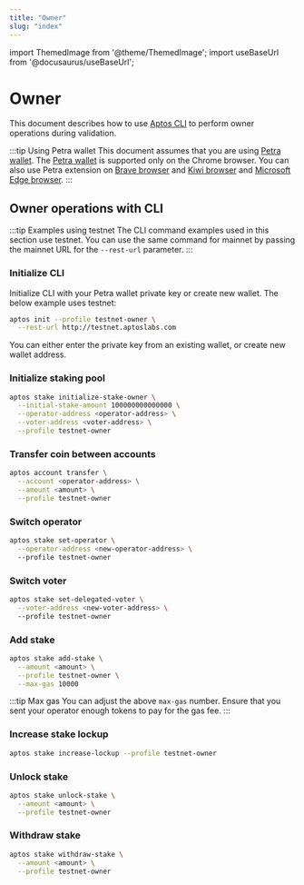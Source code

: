 ```yaml
---
title: "Owner"
slug: "index"
---
```


import ThemedImage from '@theme/ThemedImage';
import useBaseUrl from '@docusaurus/useBaseUrl';

# Owner 

This document describes how to use [Aptos CLI](/docs/cli-tools/aptos-cli-tool/index.md) to perform owner operations during validation.

:::tip Using Petra wallet
This document assumes that you are using [Petra wallet](/docs/guides/install-petra-wallet.md). The [Petra wallet](/docs/guides/install-petra-wallet.md) is supported only on the Chrome browser. You can also use Petra extension on [Brave browser](https://brave.com/) and [Kiwi browser](https://kiwibrowser.com/) and [Microsoft Edge browser](https://www.microsoft.com/en-us/edge).
:::

## Owner operations with CLI

:::tip Examples using testnet
The CLI command examples used in this section use testnet. You can use the same command for mainnet by passing the mainnet URL for the `--rest-url` parameter.
::: 

### Initialize CLI

Initialize CLI with your Petra wallet private key or create new wallet. The below example uses testnet:

```bash
aptos init --profile testnet-owner \
  --rest-url http://testnet.aptoslabs.com
```

You can either enter the private key from an existing wallet, or create new wallet address.

### Initialize staking pool

```bash
aptos stake initialize-stake-owner \
  --initial-stake-amount 100000000000000 \
  --operator-address <operator-address> \
  --voter-address <voter-address> \
  --profile testnet-owner
```

### Transfer coin between accounts

```bash
aptos account transfer \
  --account <operator-address> \
  --amount <amount> \
  --profile testnet-owner
```

### Switch operator

```bash
aptos stake set-operator \
  --operator-address <new-operator-address> \ 
  --profile testnet-owner
```

### Switch voter

```bash
aptos stake set-delegated-voter \
  --voter-address <new-voter-address> \ 
  --profile testnet-owner
```

### Add stake

```bash
aptos stake add-stake \
  --amount <amount> \
  --profile testnet-owner \
  --max-gas 10000
```

:::tip Max gas
You can adjust the above `max-gas` number. Ensure that you sent your operator enough tokens to pay for the gas fee.
:::

### Increase stake lockup

```bash
aptos stake increase-lockup --profile testnet-owner
```

### Unlock stake

```bash
aptos stake unlock-stake \
  --amount <amount> \
  --profile testnet-owner
```

### Withdraw stake

```bash
aptos stake withdraw-stake \
  --amount <amount> \
  --profile testnet-owner
```
